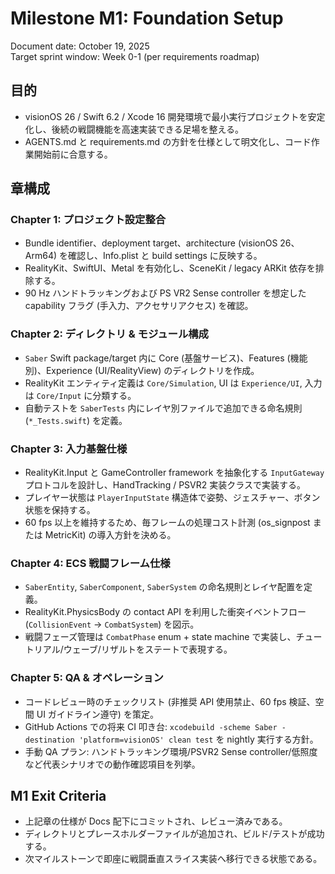 # Milestone M1: Foundation Setup

Document date: October 19, 2025  
Target sprint window: Week 0-1 (per requirements roadmap)

## 目的
- visionOS 26 / Swift 6.2 / Xcode 16 開発環境で最小実行プロジェクトを安定化し、後続の戦闘機能を高速実装できる足場を整える。
- AGENTS.md と requirements.md の方針を仕様として明文化し、コード作業開始前に合意する。

## 章構成

### Chapter 1: プロジェクト設定整合
- Bundle identifier、deployment target、architecture (visionOS 26、Arm64) を確認し、Info.plist と build settings に反映する。
- RealityKit、SwiftUI、Metal を有効化し、SceneKit / legacy ARKit 依存を排除する。
- 90 Hz ハンドトラッキングおよび PS VR2 Sense controller を想定した capability フラグ (手入力、アクセサリアクセス) を確認。

### Chapter 2: ディレクトリ & モジュール構成
- `Saber` Swift package/target 内に Core (基盤サービス)、Features (機能別)、Experience (UI/RealityView) のディレクトリを作成。
- RealityKit エンティティ定義は `Core/Simulation`, UI は `Experience/UI`, 入力は `Core/Input` に分類する。
- 自動テストを `SaberTests` 内にレイヤ別ファイルで追加できる命名規則 (`*_Tests.swift`) を定義。

### Chapter 3: 入力基盤仕様
- RealityKit.Input と GameController framework を抽象化する `InputGateway` プロトコルを設計し、HandTracking / PSVR2 実装クラスで実装する。
- プレイヤー状態は `PlayerInputState` 構造体で姿勢、ジェスチャー、ボタン状態を保持する。
- 60 fps 以上を維持するため、毎フレームの処理コスト計測 (os_signpost または MetricKit) の導入方針を決める。

### Chapter 4: ECS 戦闘フレーム仕様
- `SaberEntity`, `SaberComponent`, `SaberSystem` の命名規則とレイヤ配置を定義。
- RealityKit.PhysicsBody の contact API を利用した衝突イベントフロー (`CollisionEvent` -> `CombatSystem`) を図示。
- 戦闘フェーズ管理は `CombatPhase` enum + state machine で実装し、チュートリアル/ウェーブ/リザルトをステートで表現する。

### Chapter 5: QA & オペレーション
- コードレビュー時のチェックリスト (非推奨 API 使用禁止、60 fps 検証、空間 UI ガイドライン遵守) を策定。
- GitHub Actions での将来 CI 叩き台: `xcodebuild -scheme Saber -destination 'platform=visionOS' clean test` を nightly 実行する方針。
- 手動 QA プラン: ハンドトラッキング環境/PSVR2 Sense controller/低照度など代表シナリオでの動作確認項目を列挙。

## M1 Exit Criteria
- 上記章の仕様が Docs 配下にコミットされ、レビュー済みである。
- ディレクトリとプレースホルダーファイルが追加され、ビルド/テストが成功する。
- 次マイルストーンで即座に戦闘垂直スライス実装へ移行できる状態である。
